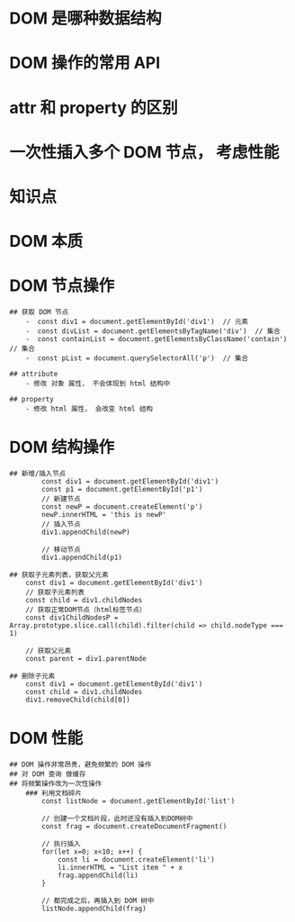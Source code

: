 # DOM 是哪种数据结构


# DOM 操作的常用 API


# attr 和 property 的区别



# 一次性插入多个 DOM 节点， 考虑性能


# 知识点
# DOM 本质

# DOM 节点操作
    ## 获取 DOM 节点
        -  const div1 = document.getElementById('div1')  // 元素
        -  const divList = document.getElementsByTagName('div')  // 集合
        -  const containList = document.getElementsByClassName('contain')  // 集合
        -  const pList = document.querySelectorAll('p')  // 集合

    ## attribute
        - 修改 对象 属性， 不会体现到 html 结构中

    ## property
        - 修改 html 属性， 会改变 html 结构

# DOM 结构操作
    ## 新增/插入节点
            const div1 = document.getElementById('div1')
            const p1 = document.getElementById('p1')
            // 新建节点
            const newP = document.createElement('p')
            newP.innerHTML = 'this is newP'
            // 插入节点
            div1.appendChild(newP)

            // 移动节点
            div1.appendChild(p1)

    ## 获取子元素列表，获取父元素
        const div1 = document.getElementById('div1')
        // 获取子元素列表
        const child = div1.childNodes
        // 获取正常DOM节点（html标签节点）
        const div1ChildNodesP = Array.prototype.slice.call(child).filter(child => child.nodeType === 1)

        // 获取父元素
        const parent = div1.parentNode

    ## 删除子元素
        const div1 = document.getElementById('div1')
        const child = div1.childNodes
        div1.removeChild(child[0])

# DOM 性能
    ## DOM 操作非常昂贵，避免频繁的 DOM 操作
    ## 对 DOM 查询 做缓存
    ## 将频繁操作改为一次性操作
        ### 利用文档碎片
            const listNode = document.getElementById('list')

            // 创建一个文档片段，此时还没有插入到DOM树中
            const frag = document.createDocumentFragment()

            // 执行插入
            for(let x=0; x<10; x++) {
                const li = document.createElement('li')
                li.innerHTML = "List item " + x
                frag.appendChild(li)
            }

            // 都完成之后，再插入到 DOM 树中
            listNode.appendChild(frag)



